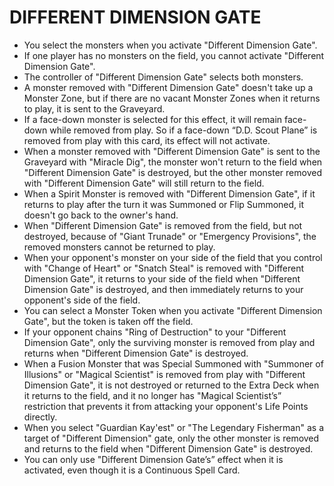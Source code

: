 # DIFFERENT DIMENSION GATE

*   You select the monsters when you activate "Different Dimension Gate".
*   If one player has no monsters on the field, you cannot activate "Different Dimension Gate".
*   The controller of "Different Dimension Gate" selects both monsters.
*   A monster removed with "Different Dimension Gate" doesn't take up a Monster Zone, but if there are no vacant Monster Zones when it returns to play, it is sent to the Graveyard.
*   If a face-down monster is selected for this effect, it will remain face-down while removed from play. So if a face-down “D.D. Scout Plane” is removed from play with this card, its effect will not activate.
*   When a monster removed with "Different Dimension Gate" is sent to the Graveyard with "Miracle Dig", the monster won't return to the field when "Different Dimension Gate" is destroyed, but the other monster removed with "Different Dimension Gate" will still return to the field.
*   When a Spirit Monster is removed with "Different Dimension Gate", if it returns to play after the turn it was Summoned or Flip Summoned, it doesn't go back to the owner's hand.
*   When "Different Dimension Gate" is removed from the field, but not destroyed, because of "Giant Trunade" or "Emergency Provisions", the removed monsters cannot be returned to play.
*   When your opponent's monster on your side of the field that you control with "Change of Heart" or "Snatch Steal" is removed with "Different Dimension Gate", it returns to your side of the field when "Different Dimension Gate" is destroyed, and then immediately returns to your opponent's side of the field.
*   You can select a Monster Token when you activate "Different Dimension Gate", but the token is taken off the field.
*   If your opponent chains "Ring of Destruction" to your "Different Dimension Gate", only the surviving monster is removed from play and returns when "Different Dimension Gate" is destroyed.
*   When a Fusion Monster that was Special Summoned with "Summoner of Illusions" or "Magical Scientist" is removed from play with "Different Dimension Gate", it is not destroyed or returned to the Extra Deck when it returns to the field, and it no longer has "Magical Scientist’s” restriction that prevents it from attacking your opponent's Life Points directly.
*   When you select "Guardian Kay'est" or "The Legendary Fisherman" as a target of "Different Dimension" gate, only the other monster is removed and returns to the field when "Different Dimension Gate" is destroyed.
*   You can only use "Different Dimension Gate’s” effect when it is activated, even though it is a Continuous Spell Card.
